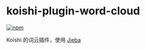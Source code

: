 # koishi-plugin-word-cloud

[![npm](https://img.shields.io/npm/v/koishi-plugin-word-cloud?style=flat-square)](https://www.npmjs.com/package/koishi-plugin-word-cloud)

Koishi 的词云插件，使用 [Jieba](https://github.com/ahdg6/koishi-plugin-jieba)
